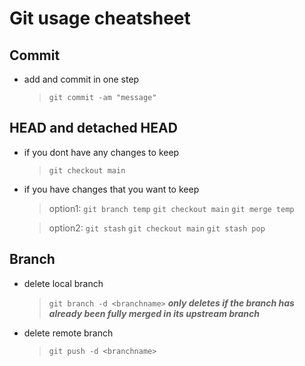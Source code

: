 #   Git usage cheatsheet    #
##  Commit  ##
-   add and commit in one step
    >`git commit -am "message"`
##  HEAD and detached HEAD  ##
-   if you dont have any changes to keep
    >   `git checkout main`

-   if you have changes that you want to keep
    >   option1:
`git branch temp`
`git checkout main`
`git merge temp`

    >   option2:
`git stash`
`git checkout main`
`git stash pop`

##  Branch  ##
-   delete local branch
    >   `git branch -d <branchname>`
    ***only deletes if the branch has already been fully merged in its upstream branch***

-   delete remote branch
    >   `git push -d <branchname>`
